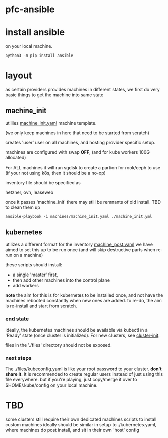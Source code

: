 # pfc-ansible

# install ansible
on your local machine.
```
python3 -m pip install ansible

```

# layout

as certain providers provides machines in different states, we first do very basic things to get the machine into same state

## machine_init
utiliies [machine_init.yaml](./machines/machine_init.yaml.sample) machine template.

(we only keep machines in here that need to be started from scratch)

creates 'user' user on all machines, and hosting provider specific setup. 

machines are configured with swap **OFF**, (and for kube workers 100G allocated)

For ALL machines it will run sgdisk to create a partion for rook/ceph to use (if your not using k8s, then it should be a no-op)

inventory file should be specified as

hetzner, ovh, leaseweb

once it passes 'machine_init' there may still be remnants of old install. TBD to clean them up

```
ansible-playbook -i machines/machine_init.yaml ./machine_init.yml
```

## kubernetes

utilizes a different format for the inventory [machine_post.yaml](./machines/machine_post.yaml.sample)
we have aimed to set this up to be run once (and will skip destructive parts when re-run on a machine)

these scripts should install:
- a single 'master' first, 
- then add other machines into the control plane
- add workers

**note** the aim for this is for kubernetes to be installed once, and not have the machines rebooted constantly when new ones are added.
to re-do, the aim is re-install and start from scratch.


### end state
ideally, the kubernetes machines should be available via kubectl in a 'Ready' state (once cluster is initialized). For new clusters, see [cluster-init](../cluster-init).

files in the './files' directory should not be exposed.

### next steps

The ./files/kubeconfig.yaml is like your root password to your cluster. **don't share it**. 
It is recommended to create regular users instead of just using this file everywhere. but if you're playing, just copy/merge it over to $HOME/.kube/config on your local machine.



# TBD
some clusters still require their own dedicated machines
scripts to install custom machines ideally should be similar in setup to ./kubernetes.yaml, where machines do post install, and sit in their own 'host' config 

